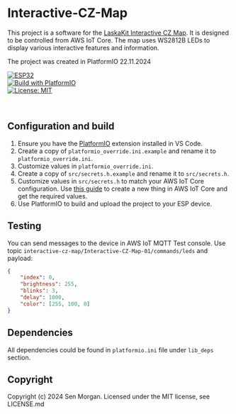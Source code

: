# Interactive-CZ-Map

This project is a software for the [LaskaKit Interactive CZ Map](https://www.laskakit.cz/laskakit-interaktivni-mapa-cr-ws2812b/). It is designed to be controlled from AWS IoT Core. The map uses WS2812B LEDs to display various interactive features and information.

The project was created in PlatformIO 22.11.2024

[![ESP32](https://img.shields.io/badge/ESP-32-000000.svg?longCache=true&style=flat&colorA=AA101F)](https://www.espressif.com/en/products/socs/esp32)<br>
[![Build with PlatformIO](https://img.shields.io/badge/Build%20with-PlatformIO-orange)](https://platformio.org/)<br>
[![License: MIT](https://img.shields.io/badge/License-MIT-brightgreen.svg)](https://opensource.org/licenses/MIT)

<br>

## Configuration and build
1. Ensure you have the [PlatformIO](https://platformio.org/) extension installed in VS Code.
2. Create a copy of `platformio_override.ini.example` and rename it to `platformio_override.ini`.
3. Customize values in `platformio_override.ini`.
4. Create a copy of `src/secrets.h.example` and rename it to `src/secrets.h`.
5. Customize values in `src/secrets.h` to match your AWS IoT Core configuration. Use [this guide](https://aws.amazon.com/ru/blogs/compute/building-an-aws-iot-core-device-using-aws-serverless-and-an-esp32/) to create a new thing in AWS IoT Core and get the required values.
6. Use PlatformIO to build and upload the project to your ESP device.

## Testing
You can send messages to the device in AWS IoT MQTT Test console.
Use topic `interactive-cz-map/Interactive-CZ-Map-01/commands/leds` and payload:
```json
{
    "index": 0,
    "brightness": 255,
    "blinks": 3,
    "delay": 1000,
    "color": [255, 100, 0]
}
```

## Dependencies
All dependencies could be found in `platformio.ini` file under `lib_deps` section.

## Copyright
Copyright (c) 2024 Sen Morgan. Licensed under the MIT license, see LICENSE.md
